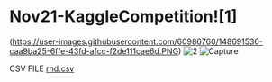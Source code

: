 # Nov21-KaggleCompetition![1]

(https://user-images.githubusercontent.com/60986760/148691536-caa9ba25-6ffe-43fd-afcc-f2de111cae6d.PNG)
![2](https://user-images.githubusercontent.com/60986760/148691549-510797d3-07e2-46df-95d5-7e30fa4797d2.PNG)
![Capture](https://user-images.githubusercontent.com/60986760/148691552-6d289b3e-d153-46bd-aefd-d2927c82e915.PNG)

CSV FILE
[rnd.csv](https://github.com/abdulbari209/Nov21-KaggleCompetition/files/7835461/rnd.csv)
